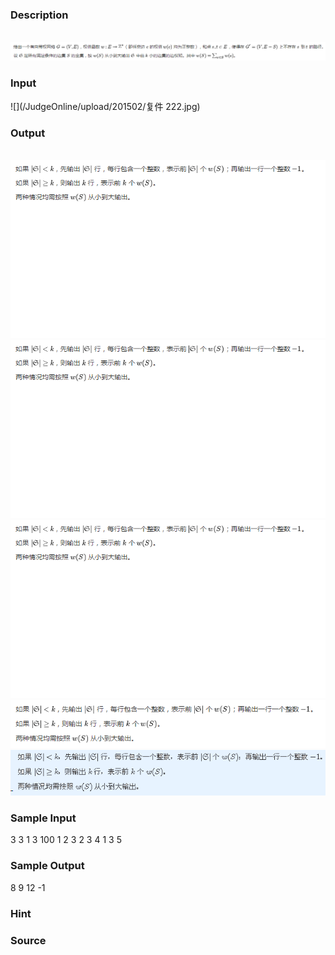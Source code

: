 
### Description
 ![](/JudgeOnline/upload/201502/1(2).png)
### Input
![](/JudgeOnline/upload/201502/复件 222.jpg)
### Output
 ![](/JudgeOnline/upload/201502/3.png)![](/JudgeOnline/upload/201502/3(1).png)![](/JudgeOnline/upload/201502/3(2).png)![](/JudgeOnline/upload/201502/3(3).png)![](/JudgeOnline/upload/201502/333.jpg)
### Sample Input
3 3 1 3 100
1 2 3
2 3 4
1 3 5
### Sample Output
8
9
12
-1
### Hint

### Source
